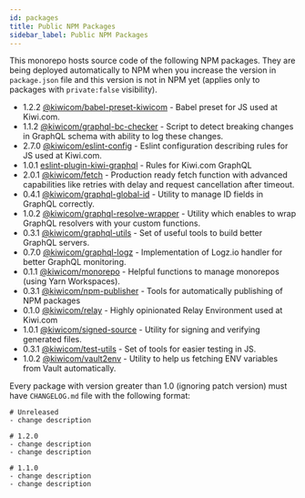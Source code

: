 ```yaml
---
id: packages
title: Public NPM Packages
sidebar_label: Public NPM Packages
---
```


This monorepo hosts source code of the following NPM packages. They are being deployed automatically to NPM when you increase the version in `package.json` file and this version is not in NPM yet (applies only to packages with `private:false` visibility).

<!-- AUTOMATOR:UPDATE_DOCS -->

- 1.2.2 [@kiwicom/babel-preset-kiwicom](https://github.com/kiwicom/babel-preset-kiwicom) - Babel preset for JS used at Kiwi.com.
- 1.1.2 [@kiwicom/graphql-bc-checker](https://github.com/kiwicom/graphql-bc-checker) - Script to detect breaking changes in GraphQL schema with ability to log these changes.
- 2.7.0 [@kiwicom/eslint-config](https://github.com/kiwicom/eslint-config-kiwicom) - Eslint configuration describing rules for JS used at Kiwi.com.
- 1.0.1 [eslint-plugin-kiwi-graphql](https://gitlab.skypicker.com/incubator/universe/tree/master/src/packages/eslint-plugin-kiwi-graphql) - Rules for Kiwi.com GraphQL
- 2.0.1 [@kiwicom/fetch](https://gitlab.skypicker.com/incubator/universe/tree/master/src/packages/fetch) - Production ready fetch function with advanced capabilities like retries with delay and request cancellation after timeout.
- 0.4.1 [@kiwicom/graphql-global-id](https://gitlab.skypicker.com/incubator/universe/tree/master/src/packages/global-id) - Utility to manage ID fields in GraphQL correctly.
- 1.0.2 [@kiwicom/graphql-resolve-wrapper](https://github.com/kiwicom/graphql-resolve-wrapper) - Utility which enables to wrap GraphQL resolvers with your custom functions.
- 0.3.1 [@kiwicom/graphql-utils](https://gitlab.skypicker.com/incubator/universe/tree/master/src/packages/graphql-utils) - Set of useful tools to build better GraphQL servers.
- 0.7.0 [@kiwicom/graphql-logz](https://gitlab.skypicker.com/incubator/universe/tree/master/src/packages/logz) - Implementation of Logz.io handler for better GraphQL monitoring.
- 0.1.1 [@kiwicom/monorepo](https://gitlab.skypicker.com/incubator/universe/tree/master/src/packages/monorepo) - Helpful functions to manage monorepos (using Yarn Workspaces).
- 0.3.1 [@kiwicom/npm-publisher](https://gitlab.skypicker.com/incubator/universe/tree/master/src/packages/npm-publisher) - Tools for automatically publishing of NPM packages
- 0.1.0 [@kiwicom/relay](https://gitlab.skypicker.com/incubator/universe/tree/master/src/packages/relay) - Highly opinionated Relay Environment used at Kiwi.com
- 1.0.1 [@kiwicom/signed-source](https://gitlab.skypicker.com/incubator/universe/tree/master/src/packages/signed-source) - Utility for signing and verifying generated files.
- 0.3.1 [@kiwicom/test-utils](https://gitlab.skypicker.com/incubator/universe/tree/master/src/packages/test-utils) - Set of tools for easier testing in JS.
- 1.0.2 [@kiwicom/vault2env](https://github.com/kiwicom/vault2env-js) - Utility to help us fetching ENV variables from Vault automatically.

<!-- /AUTOMATOR:UPDATE_DOCS -->

Every package with version greater than 1.0 (ignoring patch version) must have `CHANGELOG.md` file with the following format:

```text
# Unreleased
- change description

# 1.2.0
- change description
- change description

# 1.1.0
- change description
- change description
```
